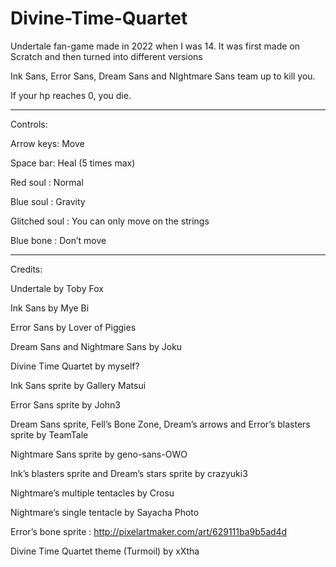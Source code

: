# Divine-Time-Quartet
Undertale fan-game made in 2022 when I was 14. It was first made on Scratch and then turned into different versions

Ink Sans, Error Sans, Dream Sans and NIghtmare Sans team up to kill you. 

If your hp reaches 0, you die.

--------------------------------------------------------------------------------------

Controls:

Arrow keys: Move

Space bar: Heal (5 times max)

Red soul : Normal

Blue soul : Gravity

Glitched soul : You can only move on the strings

Blue bone : Don’t move

--------------------------------------------------------------------------------------

Credits:

Undertale by Toby Fox

Ink Sans by Mye Bi

Error Sans by Lover of Piggies

Dream Sans and Nightmare Sans by Joku

Divine Time Quartet by myself?

Ink Sans sprite by Gallery Matsui

Error Sans sprite by John3

Dream Sans sprite, Fell’s Bone Zone, Dream’s arrows and Error’s blasters sprite by TeamTale

Nightmare Sans sprite by geno-sans-OWO

Ink’s blasters sprite and Dream’s stars sprite by crazyuki3

Nightmare’s multiple tentacles by Crosu

Nightmare’s single tentacle by Sayacha Photo

Error’s bone sprite : http://pixelartmaker.com/art/629111ba9b5ad4d

Divine Time Quartet theme (Turmoil) by xXtha

